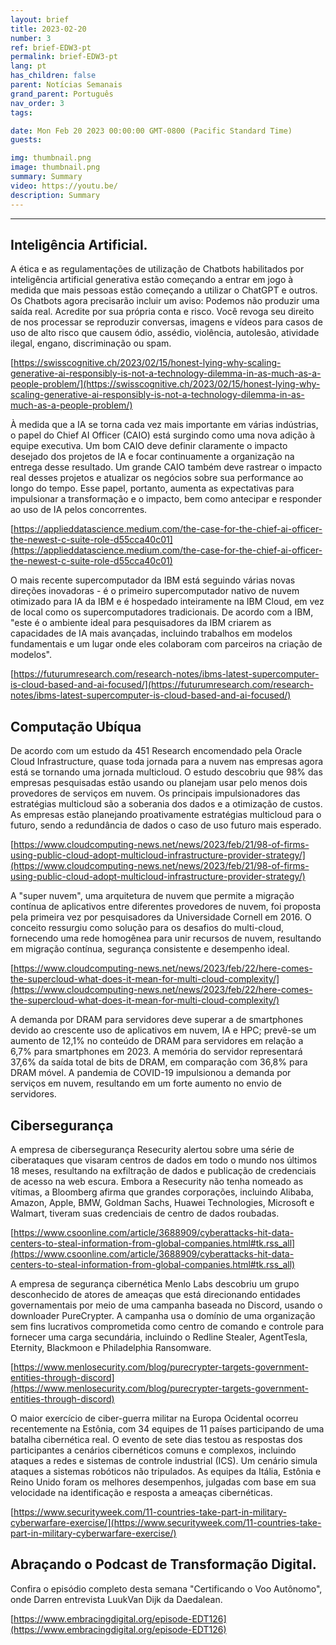 ```yaml
---
layout: brief
title: 2023-02-20
number: 3
ref: brief-EDW3-pt
permalink: brief-EDW3-pt
lang: pt
has_children: false
parent: Notícias Semanais
grand_parent: Português
nav_order: 3
tags:

date: Mon Feb 20 2023 00:00:00 GMT-0800 (Pacific Standard Time)
guests:

img: thumbnail.png
image: thumbnail.png
summary: Summary
video: https://youtu.be/
description: Summary
---
```






---

## Inteligência Artificial.

A ética e as regulamentações de utilização de Chatbots habilitados por inteligência artificial generativa estão começando a entrar em jogo à medida que mais pessoas estão começando a utilizar o ChatGPT e outros. Os Chatbots agora precisarão incluir um aviso: Podemos não produzir uma saída real. Acredite por sua própria conta e risco. Você revoga seu direito de nos processar se reproduzir conversas, imagens e vídeos para casos de uso de alto risco que causem ódio, assédio, violência, autolesão, atividade ilegal, engano, discriminação ou spam.

[https://swisscognitive.ch/2023/02/15/honest-lying-why-scaling-generative-ai-responsibly-is-not-a-technology-dilemma-in-as-much-as-a-people-problem/](https://swisscognitive.ch/2023/02/15/honest-lying-why-scaling-generative-ai-responsibly-is-not-a-technology-dilemma-in-as-much-as-a-people-problem/)

À medida que a IA se torna cada vez mais importante em várias indústrias, o papel do Chief AI Officer (CAIO) está surgindo como uma nova adição à equipe executiva. Um bom CAIO deve definir claramente o impacto desejado dos projetos de IA e focar continuamente a organização na entrega desse resultado. Um grande CAIO também deve rastrear o impacto real desses projetos e atualizar os negócios sobre sua performance ao longo do tempo. Esse papel, portanto, aumenta as expectativas para impulsionar a transformação e o impacto, bem como antecipar e responder ao uso de IA pelos concorrentes.

[https://applieddatascience.medium.com/the-case-for-the-chief-ai-officer-the-newest-c-suite-role-d55cca40c01](https://applieddatascience.medium.com/the-case-for-the-chief-ai-officer-the-newest-c-suite-role-d55cca40c01)

O mais recente supercomputador da IBM está seguindo várias novas direções inovadoras - é o primeiro supercomputador nativo de nuvem otimizado para IA da IBM e é hospedado inteiramente na IBM Cloud, em vez de local como os supercomputadores tradicionais. De acordo com a IBM, "este é o ambiente ideal para pesquisadores da IBM criarem as capacidades de IA mais avançadas, incluindo trabalhos em modelos fundamentais e um lugar onde eles colaboram com parceiros na criação de modelos".

[https://futurumresearch.com/research-notes/ibms-latest-supercomputer-is-cloud-based-and-ai-focused/](https://futurumresearch.com/research-notes/ibms-latest-supercomputer-is-cloud-based-and-ai-focused/)

## Computação Ubíqua

De acordo com um estudo da 451 Research encomendado pela Oracle Cloud Infrastructure, quase toda jornada para a nuvem nas empresas agora está se tornando uma jornada multicloud. O estudo descobriu que 98% das empresas pesquisadas estão usando ou planejam usar pelo menos dois provedores de serviços em nuvem. Os principais impulsionadores das estratégias multicloud são a soberania dos dados e a otimização de custos. As empresas estão planejando proativamente estratégias multicloud para o futuro, sendo a redundância de dados o caso de uso futuro mais esperado.

[https://www.cloudcomputing-news.net/news/2023/feb/21/98-of-firms-using-public-cloud-adopt-multicloud-infrastructure-provider-strategy/](https://www.cloudcomputing-news.net/news/2023/feb/21/98-of-firms-using-public-cloud-adopt-multicloud-infrastructure-provider-strategy/)

A "super nuvem", uma arquitetura de nuvem que permite a migração contínua de aplicativos entre diferentes provedores de nuvem, foi proposta pela primeira vez por pesquisadores da Universidade Cornell em 2016. O conceito ressurgiu como solução para os desafios do multi-cloud, fornecendo uma rede homogênea para unir recursos de nuvem, resultando em migração contínua, segurança consistente e desempenho ideal.

[https://www.cloudcomputing-news.net/news/2023/feb/22/here-comes-the-supercloud-what-does-it-mean-for-multi-cloud-complexity/](https://www.cloudcomputing-news.net/news/2023/feb/22/here-comes-the-supercloud-what-does-it-mean-for-multi-cloud-complexity/)

A demanda por DRAM para servidores deve superar a de smartphones devido ao crescente uso de aplicativos em nuvem, IA e HPC; prevê-se um aumento de 12,1% no conteúdo de DRAM para servidores em relação a 6,7% para smartphones em 2023. A memória do servidor representará 37,6% da saída total de bits de DRAM, em comparação com 36,8% para DRAM móvel. A pandemia de COVID-19 impulsionou a demanda por serviços em nuvem, resultando em um forte aumento no envio de servidores.

## Cibersegurança

A empresa de cibersegurança Resecurity alertou sobre uma série de ciberataques que visaram centros de dados em todo o mundo nos últimos 18 meses, resultando na exfiltração de dados e publicação de credenciais de acesso na web escura. Embora a Resecurity não tenha nomeado as vítimas, a Bloomberg afirma que grandes corporações, incluindo Alibaba, Amazon, Apple, BMW, Goldman Sachs, Huawei Technologies, Microsoft e Walmart, tiveram suas credenciais de centro de dados roubadas.

[https://www.csoonline.com/article/3688909/cyberattacks-hit-data-centers-to-steal-information-from-global-companies.html#tk.rss_all](https://www.csoonline.com/article/3688909/cyberattacks-hit-data-centers-to-steal-information-from-global-companies.html#tk.rss_all)

A empresa de segurança cibernética Menlo Labs descobriu um grupo desconhecido de atores de ameaças que está direcionando entidades governamentais por meio de uma campanha baseada no Discord, usando o downloader PureCrypter. A campanha usa o domínio de uma organização sem fins lucrativos comprometida como centro de comando e controle para fornecer uma carga secundária, incluindo o Redline Stealer, AgentTesla, Eternity, Blackmoon e Philadelphia Ransomware.

[https://www.menlosecurity.com/blog/purecrypter-targets-government-entities-through-discord](https://www.menlosecurity.com/blog/purecrypter-targets-government-entities-through-discord)

O maior exercício de ciber-guerra militar na Europa Ocidental ocorreu recentemente na Estônia, com 34 equipes de 11 países participando de uma batalha cibernética real. O evento de sete dias testou as respostas dos participantes a cenários cibernéticos comuns e complexos, incluindo ataques a redes e sistemas de controle industrial (ICS). Um cenário simula ataques a sistemas robóticos não tripulados. As equipes da Itália, Estônia e Reino Unido foram os melhores desempenhos, julgadas com base em sua velocidade na identificação e resposta a ameaças cibernéticas.

[https://www.securityweek.com/11-countries-take-part-in-military-cyberwarfare-exercise/](https://www.securityweek.com/11-countries-take-part-in-military-cyberwarfare-exercise/)

## Abraçando o Podcast de Transformação Digital.

Confira o episódio completo desta semana "Certificando o Voo Autônomo", onde Darren entrevista LuukVan Dijk da Daedalean.

[https://www.embracingdigital.org/episode-EDT126](https://www.embracingdigital.org/episode-EDT126)


